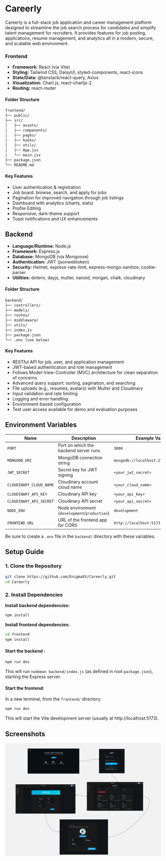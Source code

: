 # Careerly

Careerly is a full-stack job application and career management platform designed to streamline the job search process for candidates and simplify talent management for recruiters. It provides features for job posting, applications, resume management, and analytics all in a modern, secure, and scalable web environment.

### Frontend

- **Framework:** React (via Vite)
- **Styling:** Tailwind CSS, DaisyUI, styled-components, react-icons
- **State/Data:** @tanstack/react-query, Axios
- **Visualization:** Chart.js, react-chartjs-2
- **Routing:** react-router

#### Folder Structure

```
frontend/
├── public/
├── src/
│   ├── assets/
│   ├── components/
│   ├── pages/
│   ├── hooks/
│   ├── utils/
│   ├── App.jsx
│   └── main.jsx
├── package.json
└── README.md
```

#### Key Features

- User authentication & registration
- Job board: browse, search, and apply for jobs
- Pagination for improved navigation through job listings
- Dashboard with analytics (charts, stats)
- Profile Editing
- Responsive, dark-theme support
- Toast notifications and UX enhancements

## Backend

- **Language/Runtime:** Node.js
- **Framework:** Express.js
- **Database:** MongoDB (via Mongoose)
- **Authentication:** JWT (jsonwebtoken)
- **Security:** Helmet, express-rate-limit, express-mongo-sanitize, cookie-parser
- **Utilities:** dotenv, dayjs, multer, nanoid, morgan, chalk, cloudinary

#### Folder Structure

```
backend/
├── controllers/
├── models/
├── routes/
├── middleware/
├── utils/
├── index.js
├── package.json
└── .env (see below)
```

#### Key Features

- RESTful API for job, user, and application management
- JWT-based authentication and role management
- Follows Model-View-Controller (MVC) architecture for clean separation of concerns
- Advanced query support: sorting, pagination, and searching
- File uploads (e.g., resumes, avatars) with Multer and Cloudinary
- Input validation and rate limiting
- Logging and error handling
- Environment-based configuration
- Test user access available for demo and evaluation purposes

## Environment Variables

| Name                    | Description                                   | Example Value                        |
| ----------------------- | --------------------------------------------- | ------------------------------------ |
| `PORT`                  | Port on which the backend server runs         | `3000`                               |
| `MONGODB_URI`           | MongoDB connection string                     | `mongodb://localhost:27017/careerly` |
| `JWT_SECRET`            | Secret key for JWT signing                    | `<your_jwt_secret>`                  |
| `CLOUDINARY_CLOUD_NAME` | Cloudinary account cloud name                 | `<your_cloud_name>`                  |
| `CLOUDINARY_API_KEY`    | Cloudinary API key                            | `<your_api_key>`                     |
| `CLOUDINARY_API_SECRET` | Cloudinary API secret                         | `<your_api_secret>`                  |
| `NODE_ENV`              | Node environment (`development`/`production`) | `development`                        |
| `FRONTEND_URL`          | URL of the frontend app for CORS              | `http://localhost:5173`              |

Be sure to create a `.env` file in the `backend/` directory with these variables.

## Setup Guide

### 1. Clone the Repository

```sh
git clone https://github.com/EnigmaXV/Careerly.git
cd Careerly
```

### 2. Install Dependencies

**Install backend dependencies:**

```sh
npm install
```

**Install frontend dependencies:**

```sh
cd frontend
npm install
```

#### Start the backend :

```sh
npm run dev
```

This will run `nodemon backend/index.js` (as defined in root `package.json`), starting the Express server.

#### Start the frontend:

In a new terminal, from the `frontend/` directory:

```sh
npm run dev
```

This will start the Vite development server (usually at http://localhost:5173).

## Screenshots

![App Screenshot](../frontend/public/Screenshot.png)
